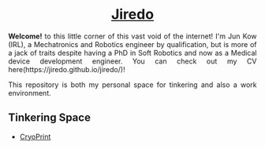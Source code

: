 
<!--

### Hi there 👋

**jiredo/jiredo** is a ✨ _special_ ✨ repository because its `README.md` (this file) appears on your GitHub profile.

Here are some ideas to get you started:

- 🔭 I’m currently working on a Medical Regulations within a spin-off company on Colorectal Endoscopes
- 🌱 I’m currently learning and finding my way back into the Robotics in industry route as oppose to my PhD.
- 👯 I’m looking to collaborate on 

- 💬 Ask me about ...
- 📫 How to reach me: ...

- ⚡ Fun fact: ...
    
-->

<!-- Name Header -->
<div align="Center"><h1><a href="https://jiredo.github.io/jiredo/"><i title:"Online-CV"></i> Jiredo </a></h1></div>

<div style="text-align: justify">
<b>Welcome!</b> to this little corner of this vast void of the internet! I'm Jun Kow (IRL), a Mechatronics and Robotics engineer by qualification, but is more of a jack of traits despite having a PhD in Soft Robotics and now as a Medical device development engineer. You can check out my CV here(https://jiredo.github.io/jiredo/)!

This repository is both my personal space for tinkering and also a work environment.
</div>

## Tinkering Space
- [CryoPrint](https://jiredo.github.io/CryoPrint/)
